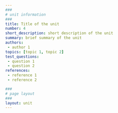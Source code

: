 ```yaml
---
###
# unit information
###
title: Title of the unit
number: 4
short_description: short description of the unit
summary: brief summary of the unit
authors: 
 - author 1
topics: [topic 1, topic 2]
test_questions:
 - question 1
 - question 2
references:
 - reference 1
 - reference 2

###
# page layout
###
layout: unit
---
```


